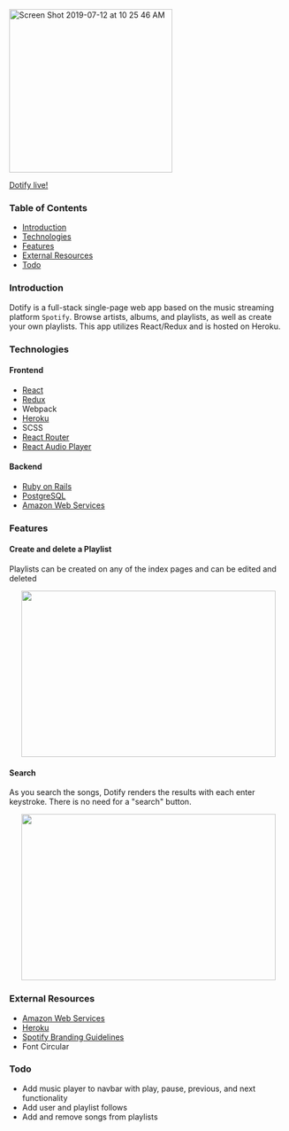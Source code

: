 <img width="295" alt="Screen Shot 2019-07-12 at 10 25 46 AM" src="https://user-images.githubusercontent.com/48187134/61147881-5f25bd00-a492-11e9-930b-99593e7558df.png">

[Dotify live!](https://dotify-app.herokuapp.com/#/)
### Table of Contents
* [Introduction](https://github.com/kavya-kumar94/Dotify#introduction)
* [Technologies](https://github.com/kavya-kumar94/Dotify#technologies)
* [Features](https://github.com/kavya-kumar94/Dotify#features)
* [External Resources](https://github.com/kavya-kumar94/Dotify#external-resources)
* [Todo](https://github.com/kavya-kumar94/Dotify#todo)

### Introduction 
Dotify is a full-stack single-page web app based on the music streaming platform `Spotify`. Browse artists, albums, and playlists, as well as create your own playlists. This app utilizes React/Redux and is hosted on Heroku.

### Technologies
#### Frontend
* [React](https://reactjs.org/)
* [Redux](https://redux.js.org/)
* Webpack
* [Heroku](https://www.heroku.com/)
* SCSS 
* [React Router](https://reacttraining.com/react-router/)
* [React Audio Player](https://www.npmjs.com/package/react-audio-player)
#### Backend
* [Ruby on Rails](https://rubyonrails.org/)
* [PostgreSQL](https://www.postgresql.org/)
* [Amazon Web Services](https://aws.amazon.com/)
### Features
#### Create and delete a Playlist
Playlists can be created on any of the index pages and can be edited and deleted
  <p align="center">
    <img width="460" height="300" src="https://user-images.githubusercontent.com/48187134/61151547-0a3a7480-a49b-11e9-9896-1263757b61b5.gif">
  </p>

#### Search
As you search the songs, Dotify renders the results with each enter keystroke. There is no need for a "search" button.
<p align="center">
  <img width="460" height="300" src="https://user-images.githubusercontent.com/48187134/61152018-30144900-a49c-11e9-8319-b8fad2c53916.gif">
</p>

### External Resources
* [Amazon Web Services](https://aws.amazon.com/)
* [Heroku](https://www.heroku.com/)
* [Spotify Branding Guidelines](https://developer.spotify.com/branding-guidelines/)
* Font Circular
### Todo
* Add music player to navbar with play, pause, previous, and next functionality
* Add user and playlist follows
* Add and remove songs from playlists
